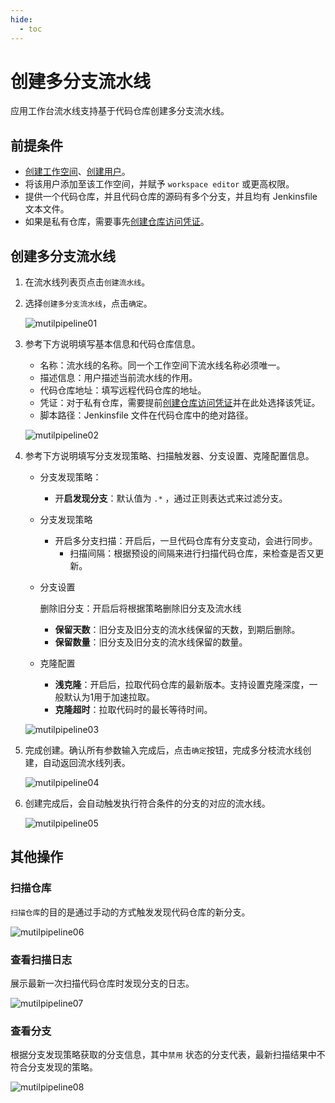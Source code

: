 ```yaml
---
hide:
  - toc
---
```


# 创建多分支流水线

应用工作台流水线支持基于代码仓库创建多分支流水线。

## **前提条件**

- [创建工作空间](https://docs.daocloud.io/ghippo/user-guide/workspace/workspace/)、[创建用户](https://docs.daocloud.io/ghippo/user-guide/access-control/user/)。
- 将该用户添加至该工作空间，并赋予 `workspace editor` 或更高权限。
- 提供一个代码仓库，并且代码仓库的源码有多个分支，并且均有 Jenkinsfile 文本文件。
- 如果是私有仓库，需要事先[创建仓库访问凭证](https://docs.daocloud.io/amamba/user-guide/pipeline/credential/)。

## 创建多分支流水线

1. 在流水线列表页点击`创建流水线`。

2. 选择`创建多分支流水线`，点击`确定`。

   ![mutilpipeline01](../../../images/mutilpipeline01.png)

3. 参考下方说明填写基本信息和代码仓库信息。

   - 名称：流水线的名称。同一个工作空间下流水线名称必须唯一。
   - 描述信息：用户描述当前流水线的作用。
   - 代码仓库地址：填写远程代码仓库的地址。
   - 凭证：对于私有仓库，需要提前[创建仓库访问凭证](https://docs.daocloud.io/amamba/user-guide/pipeline/credential/)并在此处选择该凭证。
   - 脚本路径：Jenkinsfile 文件在代码仓库中的绝对路径。

   ![mutilpipeline02](../../../images/mutilpipeline02.png)

4. 参考下方说明填写分支发现策略、扫描触发器、分支设置、克隆配置信息。

   - 分支发现策略：

     - 开**启发现分支**：默认值为 `.*` ，通过正则表达式来过滤分支。

   - 分支发现策略

     - 开启多分支扫描：开启后，一旦代码仓库有分支变动，会进行同步。
       - 扫描间隔：根据预设的间隔来进行扫描代码仓库，来检查是否又更新。

   - 分支设置

     删除旧分支：开启后将根据策略删除旧分支及流水线

     - **保留天数**：旧分支及旧分支的流水线保留的天数，到期后删除。
     - **保留数量**：旧分支及旧分支的流水线保留的数量。

   - 克隆配置

     - **浅克隆**：开启后，拉取代码仓库的最新版本。支持设置克隆深度，一般默认为1用于加速拉取。
     - **克隆超时**：拉取代码时的最长等待时间。

   ![mutilpipeline03](../../../images/mutilpipeline03.png)

5. 完成创建。确认所有参数输入完成后，点击`确定`按钮，完成多分枝流水线创建，自动返回流水线列表。

   ![mutilpipeline04](../../../images/mutilpipeline04.png)

6. 创建完成后，会自动触发执行符合条件的分支的对应的流水线。

   ![mutilpipeline05](../../../images/mutilpipeline05.png)

## 其他操作

### 扫描仓库

`扫描仓库`的目的是通过手动的方式触发发现代码仓库的新分支。

![mutilpipeline06](../../../images/mutilpipeline06.png)

### 查看扫描日志

展示最新一次扫描代码仓库时发现分支的日志。

![mutilpipeline07](../../../images/mutilpipeline07.png)

### 查看分支

根据分支发现策略获取的分支信息，其中`禁用` 状态的分支代表，最新扫描结果中不符合分支发现的策略。

![mutilpipeline08](../../../images/mutilpipeline08.png)